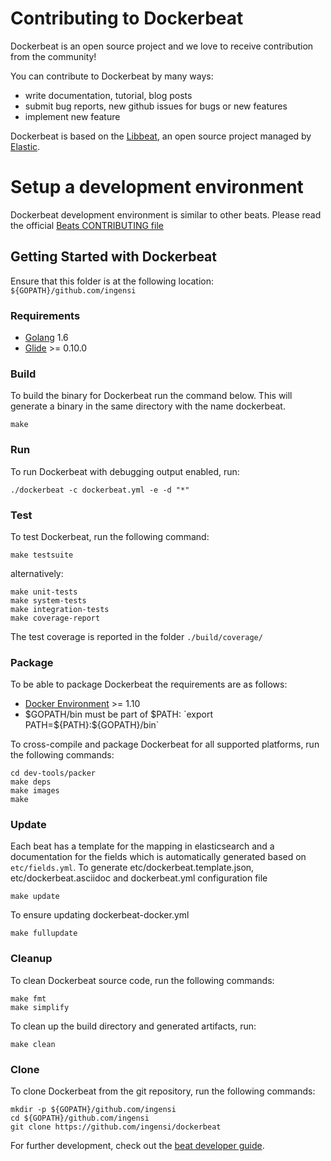 # Contributing to Dockerbeat

Dockerbeat is an open source project and we love to receive contribution from the community!

You can contribute to Dockerbeat by many ways:

* write documentation, tutorial, blog posts
* submit bug reports, new github issues for bugs or new features
* implement new feature

Dockerbeat is based on the [Libbeat](https://github.com/elastic/beats), an open source
project managed by [Elastic](http://elastic.co).

# Setup a development environment

Dockerbeat development environment is similar to other beats. Please read the official [Beats CONTRIBUTING file](https://github.com/elastic/beats/blob/master/CONTRIBUTING.md)


## Getting Started with Dockerbeat

Ensure that this folder is at the following location:
`${GOPATH}/github.com/ingensi`


### Requirements

* [Golang](https://golang.org/dl/) 1.6
* [Glide](https://github.com/Masterminds/glide) >= 0.10.0



### Build

To build the binary for Dockerbeat run the command below. This will generate a binary
in the same directory with the name dockerbeat.

```
make
```


### Run

To run Dockerbeat with debugging output enabled, run:

```
./dockerbeat -c dockerbeat.yml -e -d "*"
```


### Test

To test Dockerbeat, run the following command:

```
make testsuite
```

alternatively:
```
make unit-tests
make system-tests
make integration-tests
make coverage-report
```

The test coverage is reported in the folder `./build/coverage/`


### Package

To be able to package Dockerbeat the requirements are as follows:

 * [Docker Environment](https://docs.docker.com/engine/installation/) >= 1.10
 * $GOPATH/bin must be part of $PATH: `export PATH=${PATH}:${GOPATH}/bin`

To cross-compile and package Dockerbeat for all supported platforms, run the following commands:

```
cd dev-tools/packer
make deps
make images
make
```

### Update

Each beat has a template for the mapping in elasticsearch and a documentation for the fields
which is automatically generated based on `etc/fields.yml`.
To generate etc/dockerbeat.template.json, etc/dockerbeat.asciidoc and dockerbeat.yml configuration file

```
make update
```

To ensure updating dockerbeat-docker.yml

```
make fullupdate
```


### Cleanup

To clean  Dockerbeat source code, run the following commands:

```
make fmt
make simplify
```

To clean up the build directory and generated artifacts, run:

```
make clean
```


### Clone

To clone Dockerbeat from the git repository, run the following commands:

```
mkdir -p ${GOPATH}/github.com/ingensi
cd ${GOPATH}/github.com/ingensi
git clone https://github.com/ingensi/dockerbeat
```


For further development, check out the [beat developer guide](https://www.elastic.co/guide/en/beats/libbeat/current/new-beat.html).
